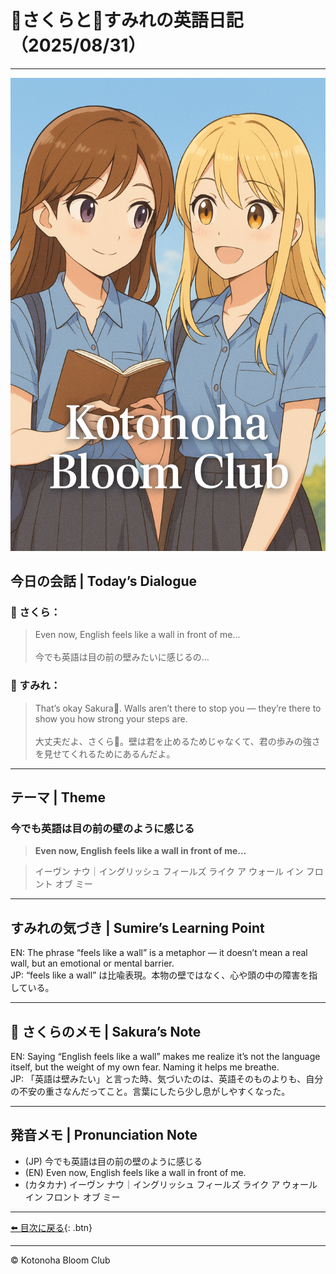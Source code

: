 <link rel="stylesheet" href="./assets/styles.css">

# 🌸さくらと🌷すみれの英語日記（2025/08/31）

---
![cover](./images/cover.png)

## 今日の会話 | Today’s Dialogue

### 🌸 さくら：  
> Even now, English feels like a wall in front of me…<br><br>今でも英語は目の前の壁みたいに感じるの…

### 🌷 すみれ：  
> That’s okay Sakura🌸. Walls aren’t there to stop you — they’re there to show you how strong your steps are.  <br><br>大丈夫だよ、さくら🌸。壁は君を止めるためじゃなくて、君の歩みの強さを見せてくれるためにあるんだよ。

---

## テーマ | Theme

### 今でも英語は目の前の壁のように感じる  

> **Even now, English feels like a wall in front of me…**

> イーヴン ナウ｜イングリッシュ フィールズ ライク ア ウォール イン フロント オブ ミー

---

## すみれの気づき | Sumire’s Learning Point
EN: The phrase “feels like a wall” is a metaphor — it doesn’t mean a real wall, but an emotional or mental barrier.  
JP: “feels like a wall” は比喩表現。本物の壁ではなく、心や頭の中の障害を指している。

---

## 💬 さくらのメモ | Sakura’s Note
EN: Saying “English feels like a wall” makes me realize it’s not the language itself, but the weight of my own fear. Naming it helps me breathe.  
JP: 「英語は壁みたい」と言った時、気づいたのは、英語そのものよりも、自分の不安の重さなんだってこと。言葉にしたら少し息がしやすくなった。

---

## 発音メモ | Pronunciation Note
- (JP) 今でも英語は目の前の壁のように感じる  
- (EN) Even now, English feels like a wall in front of me.  
- (カタカナ) イーヴン ナウ｜イングリッシュ フィールズ ライク ア ウォール イン フロント オブ ミー

---

[⬅️ 目次に戻る](./index.md){: .btn}

---

© Kotonoha Bloom Club